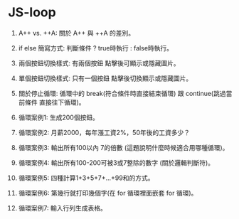 # JS-loop

  1. A++ vs. ++A: 關於 A++ 與 ++A 的差別。

  2. if else 簡寫方式: 判斷條件 ? true時執行 : false時執行。

  3. 兩個按鈕切換樣式: 有兩個按鈕 點擊後可顯示或隱藏圖片。

  4. 單個按鈕切換樣式: 只有一個按鈕 點擊後切換顯示或隱藏圖片。
  
  5. 關於停止循環: 循環中的 break(符合條件時直接結束循環) 跟 continue(跳過當前條件 直接往下循環)。

  6. 循環案例1: 生成200個按鈕。

  7. 循環案例2: 月薪2000，每年漲工資2%，50年後的工資多少？
  
  8. 循環案例3: 輸出所有100以內 7的倍數 (這題說明什麼時候適合用哪種循環)。
  
  9. 循環案例4: 輸出所有100-200可被3或7整除的數字 (關於邏輯判斷符)。
  
  10. 循環案例5: 四種計算1+3+5+7+...+99和的方式。
  
  11. 循環案例6: 第幾行就打印幾個字(在 for 循環裡面嵌套 for 循環)。
  
  12. 循環案例7: 輸入行列生成表格。
